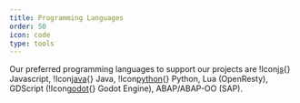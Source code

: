 ```yaml
---
title: Programming Languages
order: 50
icon: code
type: tools
---
```


Our preferred programming languages to support our projects are !Icon[js](){} Javascript, !Icon[java](){} Java, !Icon[python](){} Python, Lua (OpenResty), GDScript (!Icon[godot](){} Godot Engine), ABAP/ABAP-OO (SAP).
